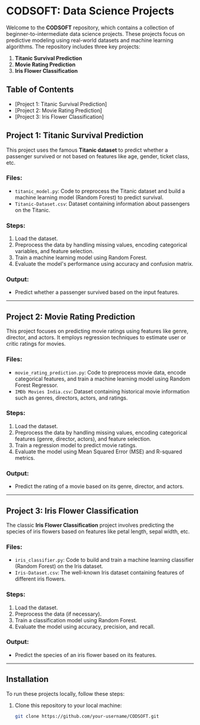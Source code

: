 # CODSOFT: Data Science Projects

Welcome to the **CODSOFT** repository, which contains a collection of beginner-to-intermediate data science projects. These projects focus on predictive modeling using real-world datasets and machine learning algorithms. The repository includes three key projects:

1. **Titanic Survival Prediction**
2. **Movie Rating Prediction**
3. **Iris Flower Classification**

## Table of Contents

- [Project 1: Titanic Survival Prediction]
- [Project 2: Movie Rating Prediction]
- [Project 3: Iris Flower Classification]
  
## Project 1: Titanic Survival Prediction

This project uses the famous **Titanic dataset** to predict whether a passenger survived or not based on features like age, gender, ticket class, etc.

### Files:
- `titanic_model.py`: Code to preprocess the Titanic dataset and build a machine learning model (Random Forest) to predict survival.
- `Titanic-Dataset.csv`: Dataset containing information about passengers on the Titanic.

### Steps:
1. Load the dataset.
2. Preprocess the data by handling missing values, encoding categorical variables, and feature selection.
3. Train a machine learning model using Random Forest.
4. Evaluate the model's performance using accuracy and confusion matrix.

### Output:
- Predict whether a passenger survived based on the input features.

---

## Project 2: Movie Rating Prediction

This project focuses on predicting movie ratings using features like genre, director, and actors. It employs regression techniques to estimate user or critic ratings for movies.

### Files:
- `movie_rating_prediction.py`: Code to preprocess movie data, encode categorical features, and train a machine learning model using Random Forest Regressor.
- `IMDb Movies India.csv`: Dataset containing historical movie information such as genres, directors, actors, and ratings.

### Steps:
1. Load the dataset.
2. Preprocess the data by handling missing values, encoding categorical features (genre, director, actors), and feature selection.
3. Train a regression model to predict movie ratings.
4. Evaluate the model using Mean Squared Error (MSE) and R-squared metrics.

### Output:
- Predict the rating of a movie based on its genre, director, and actors.

---

## Project 3: Iris Flower Classification

The classic **Iris Flower Classification** project involves predicting the species of iris flowers based on features like petal length, sepal width, etc.

### Files:
- `iris_classifier.py`: Code to build and train a machine learning classifier (Random Forest) on the Iris dataset.
- `Iris-Dataset.csv`: The well-known Iris dataset containing features of different iris flowers.

### Steps:
1. Load the dataset.
2. Preprocess the data (if necessary).
3. Train a classification model using Random Forest.
4. Evaluate the model using accuracy, precision, and recall.

### Output:
- Predict the species of an iris flower based on its features.

---

## Installation

To run these projects locally, follow these steps:

1. Clone this repository to your local machine:

   ```bash
   git clone https://github.com/your-username/CODSOFT.git
